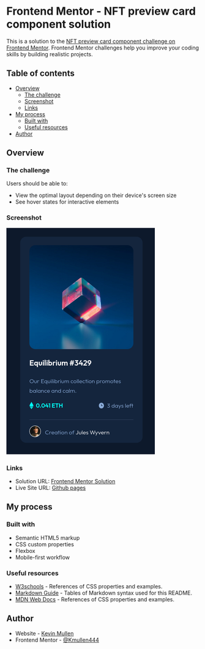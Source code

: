 # Frontend Mentor - NFT preview card component solution

This is a solution to the [NFT preview card component challenge on Frontend Mentor](https://www.frontendmentor.io/challenges/nft-preview-card-component-SbdUL_w0U). Frontend Mentor challenges help you improve your coding skills by building realistic projects. 

## Table of contents

- [Overview](#overview)
  - [The challenge](#the-challenge)
  - [Screenshot](#screenshot)
  - [Links](#links)
- [My process](#my-process)
  - [Built with](#built-with)
  - [Useful resources](#useful-resources)
- [Author](#author)

## Overview

### The challenge

Users should be able to:

- View the optimal layout depending on their device's screen size
- See hover states for interactive elements

### Screenshot

![NFT preview card component](./images/screenshot.png)

### Links

- Solution URL: [Frontend Mentor Solution](https://www.frontendmentor.io/solutions/nft-preview-component-with-flexbox-qbn3jS9X0)
- Live Site URL: [Github pages](https://kmullen444.github.io/NFT-comp-HTML/)

## My process

### Built with

- Semantic HTML5 markup
- CSS custom properties
- Flexbox
- Mobile-first workflow

### Useful resources

- [W3schools](https://www.w3schools.com/cssref/default.asp) - References of CSS properties and examples.
- [Markdown Guide](http://www.markdownguide.org/cheat-sheet) - Tables of Markdown syntax used for this README.
- [MDN Web Docs](https://developer.mozilla.org/en-US/docs/Web/css) - References of CSS properties and examples.


## Author

- Website - [Kevin Mullen](https://www.kevinmullen.net)
- Frontend Mentor - [@Kmullen444](https://www.frontendmentor.io/profile/Kmullen444)

